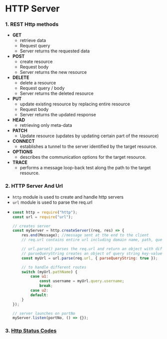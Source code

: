 # HTTP Server

### 1. REST Http methods

-   **GET**
    -   retrieve data
    -   Request query
    -   Server returns the requested data
-   **POST**
    -   create resource
    -   Request body
    -   Server returns the new resource
-   **DELETE**
    -   delete a resource
    -   Request query / body
    -   Server returns the deleted resource
-   **PUT**
    -   update existing resource by replacing entire resource
    -   Request body
    -   Server returns the updated response
-   **HEAD**
    -   retrieving only meta-data
-   **PATCH**
    -   Update resource (updates by updating certain part of the resource)
-   **CONNECT**
    -   establishes a tunnel to the server identified by the target resource.
-   **OPTIONS**
    -   describes the communication options for the target resource.
-   **TRACE**
    -   performs a message loop-back test along the path to the target resource.

### 2. HTTP Server And Url

-   `http` module is used to create and handle http servers
-   `url` module is used to parse the req.url
-   ```js
    const http = require("http");
    const url = require("url");

    // creates server
    const myServer = http.createServer((req, res) => {
        res.end(Message); //message sent at the end to the client
        // req.url contains entire url including domain name, path, query or other parameters

        // url.parse() parses the req.url and return an object with different properties: protocol, pathName, query etc
        // parseQueryString creates an object of query string key-value pairs
        const myUrl = url.parse(req.url, { parseQueryString: true });

        // to handle different routes
        switch (myUrl.pathName) {
            case u1:
                const username = myUrl.query.username;
                break;
            case u2:
            default:
        }
    });

    // server launches on portNo
    myServer.listen(portNo, () => {});
    ```

### 3. [Http Status Codes](https://quickref.me/http-status-code)
